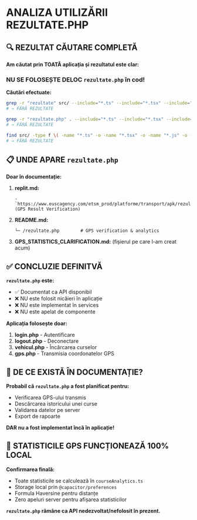 # ANALIZA UTILIZĂRII REZULTATE.PHP

## 🔍 REZULTAT CĂUTARE COMPLETĂ

**Am căutat prin TOATĂ aplicația și rezultatul este clar:**

### **NU SE FOLOSEȘTE DELOC `rezultate.php` în cod!**

**Căutări efectuate:**
```bash
grep -r "rezultate" src/ --include="*.ts" --include="*.tsx" --include="*.js" --include="*.jsx"
# → FĂRĂ REZULTATE

grep -r "rezultate.php" . --include="*.ts" --include="*.tsx" --include="*.js" --include="*.jsx"
# → FĂRĂ REZULTATE

find src/ -type f \( -name "*.ts" -o -name "*.tsx" -o -name "*.js" -o -name "*.jsx" \) -exec grep -l "rezultate" {} \;
# → FĂRĂ REZULTATE
```

## 📋 UNDE APARE `rezultate.php`

**Doar în documentație:**

1. **replit.md:** 
   ```
   - `https://www.euscagency.com/etsm_prod/platforme/transport/apk/rezultate.php` (GPS Result Verification)
   ```

2. **README.md:**
   ```
   └─ /rezultate.php        # GPS verification & analytics
   ```

3. **GPS_STATISTICS_CLARIFICATION.md:** (fișierul pe care l-am creat acum)

## ✅ CONCLUZIE DEFINITVĂ

**`rezultate.php` este:**
- ✅ Documentat ca API disponibil
- ❌ NU este folosit nicăieri în aplicație
- ❌ NU este implementat în services
- ❌ NU este apelat de componente

**Aplicația folosește doar:**
1. **login.php** - Autentificare
2. **logout.php** - Deconectare  
3. **vehicul.php** - Încărcarea curselor
4. **gps.php** - Transmisia coordonatelor GPS

## 🤔 DE CE EXISTĂ ÎN DOCUMENTAȚIE?

**Probabil că `rezultate.php` a fost planificat pentru:**
- Verificarea GPS-ului transmis
- Descărcarea istoricului unei curse
- Validarea datelor pe server
- Export de rapoarte

**DAR nu a fost implementat încă în aplicație!**

## 🎯 STATISTICILE GPS FUNCȚIONEAZĂ 100% LOCAL

**Confirmarea finală:**
- Toate statisticile se calculează în `courseAnalytics.ts`
- Storage local prin `@capacitor/preferences`
- Formula Haversine pentru distanțe
- Zero apeluri server pentru afișarea statisticilor

**`rezultate.php` rămâne ca API nedezvoltat/nefolosit în prezent.**